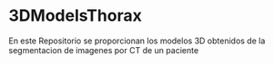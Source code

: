 # 3DModelsThorax

En este Repositorio se proporcionan los modelos 3D obtenidos de la segmentacion de imagenes por CT de un paciente 
